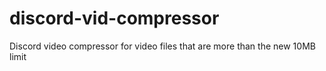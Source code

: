 # discord-vid-compressor
Discord video compressor for video files that are more than the new 10MB limit
